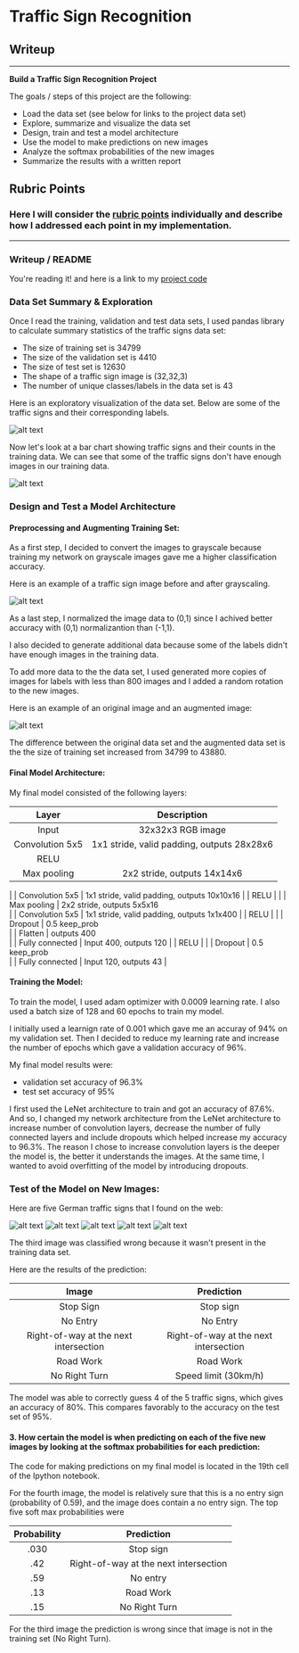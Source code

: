 # **Traffic Sign Recognition** 

## Writeup


---

**Build a Traffic Sign Recognition Project**

The goals / steps of this project are the following:
* Load the data set (see below for links to the project data set)
* Explore, summarize and visualize the data set
* Design, train and test a model architecture
* Use the model to make predictions on new images
* Analyze the softmax probabilities of the new images
* Summarize the results with a written report


[//]: # (Image References)

[image1]: ./Input_data_visualization.jpg "Visualization"
[image2]: ./Random_input_images.jpg "Visualization"
[image3]: ./Grayscale.jpg "Grayscaling"
[image4]: ./Random_rotation.jpg "Random Rotation"
[image5]: ./test_images/images-1.jpeg "Traffic Sign 1"
[image6]: ./test_images/images-2.jpeg "Traffic Sign 2"
[image7]: ./test_images/images-3.jpeg "Traffic Sign 3"
[image8]: ./test_images/images-4.jpeg "Traffic Sign 4"
[image9]: ./test_images/images-5.jpeg "Traffic Sign 5"

## Rubric Points
### Here I will consider the [rubric points](https://review.udacity.com/#!/rubrics/481/view) individually and describe how I addressed each point in my implementation.  

---
### Writeup / README

You're reading it! and here is a link to my [project code](https://github.com/udacity/CarND-Traffic-Sign-Classifier-Project/blob/master/Traffic_Sign_Classifier.ipynb)

### Data Set Summary & Exploration

Once I read the training, validation and test data sets, I used pandas library to calculate summary statistics of the traffic
signs data set:

* The size of training set is 34799
* The size of the validation set is 4410
* The size of test set is 12630
* The shape of a traffic sign image is (32,32,3)
* The number of unique classes/labels in the data set is 43

Here is an exploratory visualization of the data set. Below are some of the traffic signs and their corresponding labels. 

![alt text][image2]

Now let's look at a bar chart showing traffic signs and their counts in the training data. We can see that some of the traffic signs don't have enough images in our training data.

![alt text][image1]

### Design and Test a Model Architecture

#### Preprocessing and Augmenting Training Set:

As a first step, I decided to convert the images to grayscale because training my network on grayscale images gave me a higher classification accuracy. 

Here is an example of a traffic sign image before and after grayscaling.

![alt text][image3]

As a last step, I normalized the image data to (0,1) since I achived better accuracy with (0,1) normalizantion than (-1,1).

I also decided to generate additional data because some of the labels didn't have enough images in the training data. 

To add more data to the the data set, I used generated more copies of images for labels with less than 800 images and I added a random rotation to the new images.

Here is an example of an original image and an augmented image:

![alt text][image4]

The difference between the original data set and the augmented data set is the the size of training set increased from 34799 to 43880.


#### Final Model Architecture:

My final model consisted of the following layers:

| Layer         		|     Description	        					| 
|:---------------------:|:--------------------------------------------:| 
| Input         		| 32x32x3 RGB image   							| 
| Convolution 5x5     	| 1x1 stride, valid padding, outputs 28x28x6 	|
| RELU					|												|
| Max pooling	      	| 2x2 stride,  outputs 14x14x6 					
|
| Convolution 5x5	    | 1x1 stride, valid padding, outputs 10x10x16	|
| RELU					|												|
| Max pooling	      	| 2x2 stride,  outputs 5x5x16 					
|
| Convolution 5x5	    | 1x1 stride, valid padding, outputs 1x1x400	|
| RELU					|												|
| Dropout   	      	| 0.5 keep_prob 								
|
| Flatten   	      	| outputs 400   								
|
| Fully connected		| Input 400, outputs 120						|
| RELU					|												|
| Dropout   	      	| 0.5 keep_prob 								
|
| Fully connected		| Input 120, outputs 43 						|
 

#### Training the Model:

To train the model, I used adam optimizer with 0.0009 learning rate. I also used a batch size of 128 and 60 epochs to train my model.

I initially used a learnign rate of 0.001 which gave me an accuray of 94% on my validation set. Then I decided to reduce my learning rate and increase the number of epochs which gave a validation accuracy of 96%.

My final model results were:
* validation set accuracy of 96.3%
* test set accuracy of 95%

I first used the LeNet architecture to train and got an accuracy of 87.6%. And so, I changed my network architecture from the LeNet architecture to increase number of convolution layers, decrease the number of fully connected layers and include dropouts which helped increase my accuracy to 96.3%. The reason I chose to increase convolution layers is the deeper the model is, the better it understands the images. At the same time, I wanted to avoid overfitting of the model by introducing dropouts.

### Test of the Model on New Images:

Here are five German traffic signs that I found on the web:

![alt text][image5] ![alt text][image6] ![alt text][image7] 
![alt text][image8] ![alt text][image9]

The third image was classified wrong because it wasn't present in the training data set.

Here are the results of the prediction:

| Image			        				|     Prediction	        	| 
|:-------------------------------------:|:-----------------------------:| 
| Stop Sign      						| Stop sign 					| 
| No Entry     							| No Entry 						|
| Right-of-way at the next intersection	| Right-of-way at the next intersection|
| Road Work 					      	| Road Work 					 |
| No Right Turn 						| Speed limit (30km/h) 			|


The model was able to correctly guess 4 of the 5 traffic signs, which gives an accuracy of 80%. This compares favorably to the accuracy on the test set of 95%.

#### 3. How certain the model is when predicting on each of the five new images by looking at the softmax probabilities for each prediction:


The code for making predictions on my final model is located in the 19th cell of the Ipython notebook.

For the fourth image, the model is relatively sure that this is a no entry sign (probability of 0.59), and the image does contain a no entry sign. The top five soft max probabilities were

| Probability         	|     Prediction	        					| 
|:---------------------:|:---------------------------------------------:| 
| .030         			| Stop sign   									| 
| .42     				| Right-of-way at the next intersection 		|
| .59					| No entry 										|
| .13	      			| Road Work 					 				|
| .15				    | No Right Turn      							|

For the third image the prediction is wrong since that image is not in the training set (No Right Turn).

